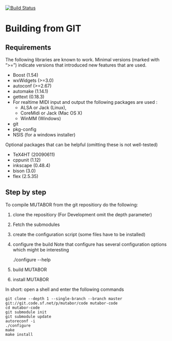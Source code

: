 [![Build Status](https://travis-ci.org/keinstein/mutabor.svg?branch=master)](https://travis-ci.org/keinstein/mutabor)

Building from GIT
==================

Requirements
------------

The following libraries are known to work. Minimal versions (marked with “>=”) indicate
versions that introduced new features that are used.

- Boost (1.54)
- wxWidgets (>=3.0)
- autoconf (>=2.67)
- automake (1.14.1)
- gettext (0.18.3)
- For realtime MIDI input and output the following packages are used :
  - ALSA or Jack (Linux),
  - CoreMidi or Jack (Mac OS X)
  - WinMM (Windows)
- git
- pkg-config
- NSIS (for a windows installer)

Optional packages that can be helpful (omitting these is not well-tested)
- TeX4HT (20090611)
- cppunit (1.12)
- inkscape (0.48.4)
- bison (3.0)
- flex  (2.5.35)

Step by step
------------

To compile MUTABOR from the git repositiory do the following:

1. clone the repositiory (For Development omit the depth parameter)
2. Fetch the submodules
3. create the configuration script (some files have to be installed)
4. configure the build
   Note that configure has several configuration options which might be interesting

    ./configure --help

5. build MUTABOR
6. install MUTABOR

In short: open a shell and enter the following commands

    git clone --depth 1 --single-branch --branch master git://git.code.sf.net/p/mutabor/code mutabor-code
    cd mutabor-code
    git submodule init
    git submodule update
    autoreconf -i
    ./configure
    make
    make install


